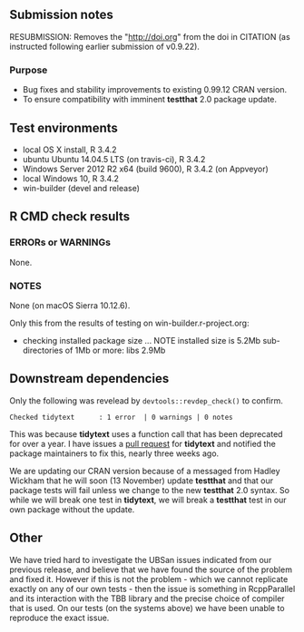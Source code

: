 ## Submission notes

RESUBMISSION: Removes the "http://doi.org" from the doi in CITATION (as instructed 
following earlier submission of v0.9.22).

### Purpose

- Bug fixes and stability improvements to existing 0.99.12 CRAN version.
- To ensure compatibility with imminent **testthat** 2.0 package update.


## Test environments

* local OS X install, R 3.4.2
* ubuntu Ubuntu 14.04.5 LTS (on travis-ci), R 3.4.2
* Windows Server 2012 R2 x64 (build 9600), R 3.4.2 (on Appveyor)
* local Windows 10, R 3.4.2
* win-builder (devel and release)

## R CMD check results

### ERRORs or WARNINGs

None.

### NOTES

None (on macOS Sierra 10.12.6).

Only this from the results of testing on win-builder.r-project.org:

* checking installed package size ... NOTE
  installed size is  5.2Mb
  sub-directories of 1Mb or more:
    libs   2.9Mb


## Downstream dependencies

Only the following was revelead by `devtools::revdep_check()` to confirm.

`Checked tidytext      : 1 error  | 0 warnings | 0 notes`

This was because **tidytext** uses a function call that has been deprecated for over a year.  I have issues a [pull request](https://github.com/juliasilge/tidytext/pull/87) for **tidytext** and notified the package maintainers to fix this, nearly three weeks ago.

We are updating our CRAN version because of a messaged from Hadley Wickham that he will soon (13 November) update **testthat** and that our package tests will fail unless we change to the new **testthat** 2.0 syntax.  So while we will break one test in **tidytext**, we will break a **testthat** test in our own package without the update.

## Other

We have tried hard to investigate the UBSan issues indicated from our previous release, and believe that we have found the source of the problem and fixed it.  However if this is not the problem - which we cannot replicate exactly on any of our own tests - then the issue is something in RcppParallel and its interaction with the TBB library and the precise choice of compiler that is used.  On our tests (on the systems above) we have been unable to reproduce the exact issue.
